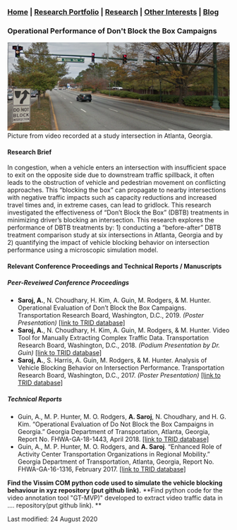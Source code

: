 ### [Home](README.md) | [Research Portfolio](/research.md) | [Research](research_projects.md) | [Other Interests](other_interests.md) | [Blog](blog.md) 

### Operational Performance of Don't Block the Box Campaigns

<img src="dbtb.png" height = "200" width = "1603"/>
Picture from video recorded at a study intersection in Atlanta, Georgia. 

#### Research Brief 
In congestion, when a vehicle enters an intersection with insufficient space to exit on the opposite side due to downstream traffic spillback, it often leads to the obstruction of vehicle and pedestrian movement on conflicting approaches. This “blocking the box” can propagate to nearby intersections with negative traffic impacts such as capacity reductions and increased travel times and, in extreme cases, can lead to gridlock. This research investigated the effectiveness of “Don’t Block the Box” (DBTB) treatments in minimizing driver’s blocking an intersection. This research explores the performance of DBTB treatments by: 1) conducting a “before-after” DBTB treatment comparison study at six intersections in Atlanta, Georgia and by 2) quantifying the impact of vehicle blocking behavior on intersection performance using a microscopic simulation model. 

#### Relevant Conference Proceedings and Technical Reports / Manuscripts 

##### Peer-Reveiwed Conference Proceedings
- **Saroj, A.**, N. Choudhary, H. Kim, A. Guin, M. Rodgers, & M. Hunter. Operational Evaluation of Don’t Block the Box Campaigns. Transportation Research Board, Washington, D.C., 2019. *(Poster Presentation)* [[link to TRID database]](https://trid.trb.org/view/1573335)
- **Saroj, A.**, N. Choudhary, H. Kim, A. Guin, M. Rodgers, & M. Hunter. Video Tool for Manually Extracting Complex Traffic Data. Transportation Research Board, Washington, D.C., 2018. *(Podium Presentation by Dr. Guin)* [[link to TRID database]](https://trid.trb.org/view/1496767)
- **Saroj, A.**, S. Harris, A. Guin, M. Rodgers, & M. Hunter. Analysis of Vehicle Blocking Behavior on Intersection Performance. Transportation Research Board, Washington, D.C., 2017. *(Poster Presentation)* [[link to TRID database]](https://trid.trb.org/view/1439541)

##### Technical Reports 
- Guin, A., M. P. Hunter, M. O. Rodgers, **A. Saroj**, N. Choudhary, and H. G. Kim. “Operational Evaluation of Do Not Block the Box Campaigns in Georgia.” Georgia Department of Transportation, Atlanta, Georgia, Report No. FHWA-GA-18-1443, April 2018. [[link to TRID database]](https://trid.trb.org/view/1523189)
- Guin, A., M. P. Hunter, M. O. Rodgers, and **A. Saroj**. “Enhanced Role of Activity Center Transportation Organizations in Regional Mobility.” Georgia Department of Transportation, Atlanta, Georgia, Report No. FHWA-GA-16-1316, February 2017. [[link to TRID database]](https://trid.trb.org/view/1475161)


 **Find the Vissim COM python code used to simulate the vehicle blocking behaviour in xyz repository (put github link).**
 **Find python code for the video annotation tool "GT-MVP)" developed to extract video traffic data in .... repository(put github link). **

Last modified: 24 August 2020
